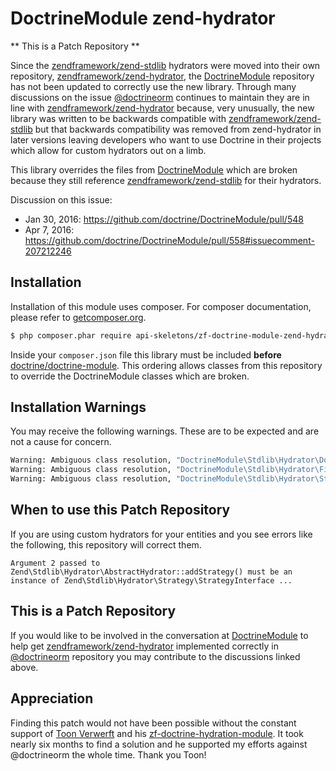DoctrineModule zend-hydrator
============================

** This is a Patch Repository **

Since the [zendframework/zend-stdlib](https://github.com/zendframework/zend-stdlib) hydrators were moved into their own repository, [zendframework/zend-hydrator](https://github.com/zendframework/zend-hydrator), the [DoctrineModule](https://github.com/doctrine/DoctrineModule) repository has not been updated to correctly use the new library.  Through many discussions on the issue [@doctrineorm](https://twitter.com/doctrineorm) continues to maintain they are in line with [zendframework/zend-hydrator](https://github.com/zendframework/zend-hydrator) because, very unusually, the new library was written to be backwards compatible with [zendframework/zend-stdlib](https://github.com/zendframework/zend-stdlib) but that backwards compatibility was removed from zend-hydrator in later versions leaving developers who want to use Doctrine in their projects which allow for custom hydrators out on a limb.

This library overrides the files from [DoctrineModule](https://github.com/doctrine/DoctrineModule) which are broken because they still reference [zendframework/zend-stdlib](https://github.com/zendframework/zend-stdlib) for their hydrators.

Discussion on this issue:
 * Jan 30, 2016: https://github.com/doctrine/DoctrineModule/pull/548
 * Apr 7, 2016: https://github.com/doctrine/DoctrineModule/pull/558#issuecomment-207212246


Installation
------------

Installation of this module uses composer. For composer documentation, please refer to
[getcomposer.org](http://getcomposer.org/).

```sh
$ php composer.phar require api-skeletons/zf-doctrine-module-zend-hydrator ^1.0
```

Inside your `composer.json` file this library must be included **before** [doctrine/doctrine-module](https://github.com/doctrine/DoctrineModule).  This ordering allows classes from this repository to override the DoctrineModule classes which are broken.


Installation Warnings
---------------------

You may receive the following warnings.  These are to be expected and are not a cause for concern.

```sh
Warning: Ambiguous class resolution, "DoctrineModule\Stdlib\Hydrator\DoctrineObject" was found in both "Projects/phpro/zf-doctrine-hydration-module/vendor/api-skeletons/zf-doctrine-module-zend-hydrator/src/DoctrineObject.php" and "/Projects/phpro/zf-doctrine-hydration-module/vendor/doctrine/doctrine-module/src/DoctrineModule/Stdlib/Hydrator/DoctrineObject.php", the first will be used.
Warning: Ambiguous class resolution, "DoctrineModule\Stdlib\Hydrator\Filter\PropertyName" was found in both "/Projects/phpro/zf-doctrine-hydration-module/vendor/api-skeletons/zf-doctrine-module-zend-hydrator/src/Filter/PropertyName.php" and "/Projects/phpro/zf-doctrine-hydration-module/vendor/doctrine/doctrine-module/src/DoctrineModule/Stdlib/Hydrator/Filter/PropertyName.php", the first will be used.
Warning: Ambiguous class resolution, "DoctrineModule\Stdlib\Hydrator\Strategy\AbstractCollectionStrategy" was found in both "/Projects/phpro/zf-doctrine-hydration-module/vendor/api-skeletons/zf-doctrine-module-zend-hydrator/src/Strategy/AbstractCollectionStrategy.php" and "/Projects/phpro/zf-doctrine-hydration-module/vendor/doctrine/doctrine-module/src/DoctrineModule/Stdlib/Hydrator/Strategy/AbstractCollectionStrategy.php", the first will be used.
```


When to use this Patch Repository
---------------------------------

If you are using custom hydrators for your entities and you see errors like the following, this repository will correct them.

```
Argument 2 passed to Zend\Stdlib\Hydrator\AbstractHydrator::addStrategy() must be an instance of Zend\Stdlib\Hydrator\Strategy\StrategyInterface ...
```


This is a Patch Repository
--------------------------

If you would like to be involved in the conversation at [DoctrineModule](https://github.com/doctrine/DoctrineModule) to help get [zendframework/zend-hydrator](https://github.com/zendframework/zend-hydrator) implemented correctly in [@doctrineorm](https://twitter.com/doctrineorm) repository you may contribute to the discussions linked above.


Appreciation
------------

Finding this patch would not have been possible without the constant support of [Toon Verwerft](https://github.com/veewee) and his [zf-doctrine-hydration-module](https://github.com/phpro/zf-doctrine-hydration-module).  It took nearly six months to find a solution and he supported my efforts against @doctrineorm the whole time.  Thank you Toon!
